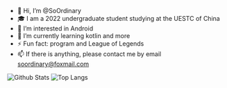 - 👋 Hi, I’m @SoOrdinary
- 🎓 I am a 2022 undergraduate student studying at the UESTC of China
- 👀 I’m interested in Android
- 🌱 I’m currently learning kotlin and more
- ⚡ Fun fact: program and League of Legends
- 📫 If there is anything, please contact me by email soordinary@foxmail.com


![Github Stats](https://github-readme-stats.vercel.app/api?username=SoOrdinary&show_icons=true&theme=solarized-light&count_private=true)
![Top Langs](https://github-readme-stats.vercel.app/api/top-langs/?username=SoOrdinary&theme=solarized-light&layout=compact)

